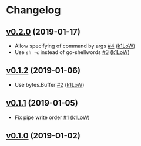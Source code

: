 # Changelog

## [v0.2.0](https://github.com/k1LoW/evry/compare/v0.1.2...v0.2.0) (2019-01-17)

* Allow specifying of command by args [#4](https://github.com/k1LoW/evry/pull/4) ([k1LoW](https://github.com/k1LoW))
* Use `sh -c` instead of go-shellwords [#3](https://github.com/k1LoW/evry/pull/3) ([k1LoW](https://github.com/k1LoW))

## [v0.1.2](https://github.com/k1LoW/evry/compare/v0.1.1...v0.1.2) (2019-01-06)

* Use bytes.Buffer [#2](https://github.com/k1LoW/evry/pull/2) ([k1LoW](https://github.com/k1LoW))

## [v0.1.1](https://github.com/k1LoW/evry/compare/v0.1.0...v0.1.1) (2019-01-05)

* Fix pipe write order [#1](https://github.com/k1LoW/evry/pull/1) ([k1LoW](https://github.com/k1LoW))

## [v0.1.0](https://github.com/k1LoW/evry/compare/1f0fcde014cc...v0.1.0) (2019-01-02)
